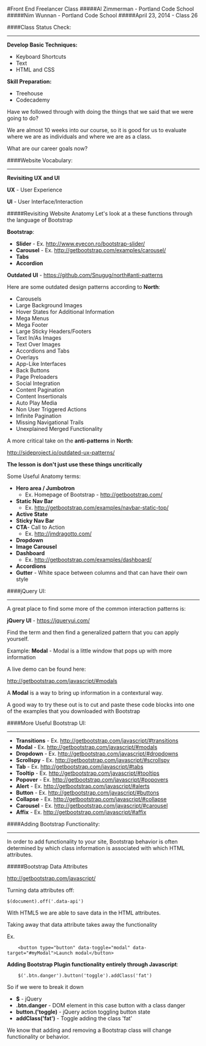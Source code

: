 #Front End Freelancer Class
#####Al Zimmerman - Portland Code School
#####Nim Wunnan - Portland Code School
#####April 23, 2014 - Class 26

####Class Status Check:
____________________________________________________________________________

**Develop Basic Techniques:**

* Keyboard Shortcuts
* Text
* HTML and CSS

**Skill Preparation:**

* Treehouse
* Codecademy

Have we followed through with doing the things that we said that we were going to do?

We are almost 10 weeks into our course, so it is good for us to evaluate where we are as individuals and where we are as a class.

What are our career goals now?


####Website Vocabulary:
____________________________________________________________________________


**Revisiting UX and UI**

**UX** - User Experience

**UI** - User Interface/Interaction

#####Revisiting Website Anatomy
Let's look at a these functions through the language of Bootstrap

**Bootstrap**:

* **Slider** - Ex. http://www.eyecon.ro/bootstrap-slider/
* **Carousel** - Ex. http://getbootstrap.com/examples/carousel/
* **Tabs**
* **Accordion**

**Outdated UI** - https://github.com/Snugug/north#anti-patterns

Here are some outdated design patterns according to **North**:

* Carousels
* Large Background Images
* Hover States for Additional Information
* Mega Menus
* Mega Footer
* Large Sticky Headers/Footers
* Text In/As Images
* Text Over Images
* Accordions and Tabs
* Overlays 
* App-Like Interfaces
* Back Buttons
* Page Preloaders
* Social Integration
* Content Pagination
* Content Insertionals
* Auto Play Media
* Non User Triggered Actions
* Infinite Pagination
* Missing Navigational Trails
* Unexplained Merged Functionality

A more critical take on the **anti-patterns** in **North**:

http://sideproject.io/outdated-ux-patterns/

**The lesson is don't just use these things uncritically**

Some Useful Anatomy terms:

* **Hero area / Jumbotron**
	* Ex. Homepage of Bootstrap - http://getbootstrap.com/
* **Static Nav Bar**
	* Ex. http://getbootstrap.com/examples/navbar-static-top/
* **Active State**
* **Sticky Nav Bar**
* **CTA**- Call to Action
	* Ex. http://jmdragotto.com/
* **Dropdown**
* **Image Carousel**
* **Dashboard**
	* Ex. http://getbootstrap.com/examples/dashboard/
* **Accordions**
* **Gutter** - White space between columns and that can have their own style

####jQuery UI:
____________________________________________________________________________

A great place to find some more of the common interaction patterns is:

**jQuery UI** - https://jqueryui.com/

Find the term and then find a generalized pattern that you can apply yourself.


Example:  **Modal** - Modal is a little window that pops up with more information

A live demo can be found here:

http://getbootstrap.com/javascript/#modals

A **Modal** is a way to bring up information in a contextural way.

A good way to try these out is to cut and paste these code blocks into one of the examples that you downloaded with Bootstrap



####More Useful Bootstrap UI:
____________________________________________________________________________

* **Transitions** - Ex. http://getbootstrap.com/javascript/#transitions
* **Modal** - Ex. http://getbootstrap.com/javascript/#modals
* **Dropdown** - Ex. http://getbootstrap.com/javascript/#dropdowns
* **Scrollspy** - Ex. http://getbootstrap.com/javascript/#scrollspy
* **Tab** - Ex. http://getbootstrap.com/javascript/#tabs
* **Tooltip** - Ex. http://getbootstrap.com/javascript/#tooltips
* **Popover** - Ex. http://getbootstrap.com/javascript/#popovers
* **Alert** - Ex. http://getbootstrap.com/javascript/#alerts 
* **Button** - Ex. http://getbootstrap.com/javascript/#buttons
* **Collapse** - Ex. http://getbootstrap.com/javascript/#collapse
* **Carousel** - Ex. http://getbootstrap.com/javascript/#carousel
* **Affix** - Ex. http://getbootstrap.com/javascript/#affix



####Adding Bootstrap Functionality:
____________________________________________________________________________

In order to add functionality to your site,  Bootstrap behavior is often determined by which class information is associated with which HTML attributes.


#####Bootstrap Data Attributes

http://getbootstrap.com/javascript/

Turning data attributes off:

```
$(document).off('.data-api')
```

With HTML5 we are able to save data in the HTML attributes.

Taking away that data attribute takes away the functionality

Ex. 

```
	<button type="button" data-toggle="modal" data-target="#myModal">Launch modal</button>
```


**Adding Bootstrap Plugin functionality entirely through Javascript**:

```
	$('.btn.danger').button('toggle').addClass('fat')
```

So if we were to break it down

* **$** - jQuery
* **.btn.danger** - DOM element in this case button with a class danger
* **button.('toggle)** - jQuery action toggling button state
* **addClass('fat')** - Toggle adding the class 'fat'

We know that adding and removing a Bootstrap class will change functionality or behavior.









	

	
